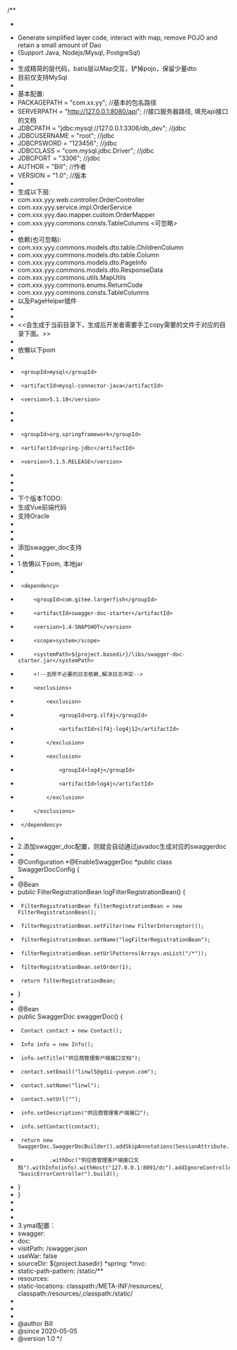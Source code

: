 /**
 * <pre>
 * Generate simplified layer code, interact with map, remove POJO and retain a small amount of Dao
 * (Support Java, Nodejs/Mysql, PostgreSql)
 *
 * 生成精简的层代码，batis层以Map交互，铲掉pojo，保留少量dto
 * 目前仅支持MySql
 *
 * 基本配置:
 * PACKAGEPATH = "com.xx.yy";                       //基本的包名路径
 * SERVERPATH = "http://127.0.0.1:8080/api";        //接口服务器路径, 填充api接口的文档
 * JDBCPATH = "jdbc:mysql://127.0.0.1:3306/db_dev"; //jdbc
 * JDBCUSERNAME = "root";                           //jdbc
 * JDBCPSWORD = "123456";                           //jdbc
 * JDBCCLASS = "com.mysql.jdbc.Driver";             //jdbc
 * JDBCPORT = "3306";                               //jdbc
 * AUTHOR = "Bill";                                 //作者
 * VERSION = "1.0";                                 //版本
 *
 * 生成以下层:
 * com.xxx.yyy.web.controller.OrderController
 * com.xxx.yyy.service.impl.OrderService
 * com.xxx.yyy.dao.mapper.custom.OrderMapper
 * com.xxx.yyy.commons.consts.TableColumns  <可忽略>
 *
 * 依赖(也可忽略):
 * com.xxx.yyy.commons.models.dto.table.ChildrenColumn
 * com.xxx.yyy.commons.models.dto.table.Column
 * com.xxx.yyy.commons.models.dto.PageInfo<T>
 * com.xxx.yyy.commons.models.dto.ResponseData
 * com.xxx.yyy.commons.utils.MapUtils
 * com.xxx.yyy.commons.enums.ReturnCode
 * com.xxx.yyy.commons.consts.TableColumns
 * 以及PageHelper插件
 *
 *
 * <<会生成于当前目录下，生成后开发者需要手工copy需要的文件于对应的目录下面。>>
 *
 * 依懒以下pom
 * <dependency>
 * 		<groupId>mysql</groupId>
 * 		<artifactId>mysql-connector-java</artifactId>
 * 		<version>5.1.18</version>
 * </dependency>
 * <dependency>
 *      <groupId>org.springframework</groupId>
 *      <artifactId>spring-jdbc</artifactId>
 *      <version>5.1.5.RELEASE</version>
 * </dependency>
 *
 *
 * 下个版本TODO:
 *  生成Vue前端代码
 *  支持Oracle
 *
 *
 *
 *   添加swagger_doc支持
 *
 *   1.依懒以下pom, 本地jar
 *   <!-- SwaggerDoc 依赖-->
 *      <dependency>
 *          <groupId>com.gitee.largerfish</groupId>
 *          <artifactId>swagger-doc-starter</artifactId>
 *          <version>1.4-SNAPSHOT</version>
 *          <scope>system</scope>
 *          <systemPath>${project.basedir}/libs/swagger-doc-starter.jar</systemPath>
 *          <!--去除不必要的日志依赖,解决日志冲突-->
 *          <exclusions>
 *              <exclusion>
 *                  <groupId>org.slf4j</groupId>
 *                  <artifactId>slf4j-log4j12</artifactId>
 *              </exclusion>
 *              <exclusion>
 *                  <groupId>log4j</groupId>
 *                  <artifactId>log4j</artifactId>
 *              </exclusion>
 *          </exclusions>
 *      </dependency>
 *
 *   2.添加swagger_doc配置，则就会自动通过javadoc生成对应的swaggerdoc
 *
 *  @Configuration
 *@EnableSwaggerDoc
 *public class SwaggerDocConfig {
 *
 *  @Bean
 *  public FilterRegistrationBean logFilterRegistrationBean() {
 *      FilterRegistrationBean filterRegistrationBean = new FilterRegistrationBean();
 *      filterRegistrationBean.setFilter(new FilterInterceptor());
 *      filterRegistrationBean.setName("logFilterRegistrationBean");
 *      filterRegistrationBean.setUrlPatterns(Arrays.asList("/*"));
 *      filterRegistrationBean.setOrder(1);
 *      return filterRegistrationBean;
 *  }
 *
 *  @Bean
 *  public SwaggerDoc swaggerDoc() {
 *      Contact contact = new Contact();
 *      Info info = new Info();
 *      info.setTitle("供应商管理客户端接口文档");
 *      contact.setEmail("linwl5@gdii-yueyun.com");
 *      contact.setName("linwl");
 *      contact.setUrl("");
 *      info.setDescription("供应商管理客户端接口");
 *      info.setContact(contact);
 *      return new SwaggerDoc.SwaggerDocBuilder().addSkipAnnotations(SessionAttribute.class).withDoc("doc")
 *               .withDoc("供应商管理客户端接口文档").withInfo(info).withHost("127.0.0.1:8091/dc").addIgnoreControllers("swaggerController", "basicErrorController").build();
 *  }
 * }
 *
 *
 *
 * 3.ymal配置：
 *  swagger:
 *  doc:
 *  visitPath: /swagger.json
 *  useWar: false
 *  sourceDir: ${project.basedir}
 *spring:
 *mvc:
 *  static-path-pattern: /static/**
 *  resources:
 *    static-locations: classpath:/META-INF/resources/, classpath:/resources/,classpath:/static/ 
 *
 * </pre>
 *
 * @author Bill
 * @since 2020-05-05
 * @version 1.0
 */

